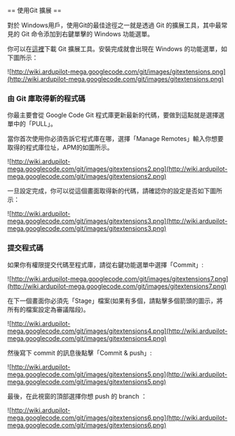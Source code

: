 ﻿== 使用Git 擴展 ==

對於 Windows用戶，使用Git的最佳途徑之一就是透過 Git 的擴展工具，其中最常見的 Git 命令添加到右鍵單擊的 Windows 功能選單。

你可以在[這裡](http://code.google.com/p/gitextensions/)下載 Git 擴展工具。安裝完成就會出現在 Windows 的功能選單，如下圖所示：

![http://wiki.ardupilot-mega.googlecode.com/git/images/gitextensions.png](http://wiki.ardupilot-mega.googlecode.com/git/images/gitextensions.png)


### 由 Git 庫取得新的程式碼 ###

你最主要會從 Google Code Git 程式庫更新最新的代碼，要做到這點就是選擇選單中的「PULL」。

當你首次使用你必須告訴它程式庫在哪，選擇「Manage Remotes」輸入你想要取得的程式庫位址，APM的如圖所示。

![http://wiki.ardupilot-mega.googlecode.com/git/images/gitextensions2.png](http://wiki.ardupilot-mega.googlecode.com/git/images/gitextensions2.png)

一旦設定完成，你可以從這個畫面取得新的代碼，請確認你的設定是否如下圖所示：

![http://wiki.ardupilot-mega.googlecode.com/git/images/gitextensions3.png](http://wiki.ardupilot-mega.googlecode.com/git/images/gitextensions3.png)


### 提交程式碼 ###

如果你有權限提交代碼至程式庫，請從右鍵功能選單中選擇「Commit」:

![http://wiki.ardupilot-mega.googlecode.com/git/images/gitextensions7.png](http://wiki.ardupilot-mega.googlecode.com/git/images/gitextensions7.png)

在下一個畫面你必須先「Stage」檔案(如果有多個，請點擊多個箭頭的圖示，將所有的檔案設定為審議階段)。

![http://wiki.ardupilot-mega.googlecode.com/git/images/gitextensions4.png](http://wiki.ardupilot-mega.googlecode.com/git/images/gitextensions4.png)

然後寫下 commit 的訊息後點擊「Commit & push」:

![http://wiki.ardupilot-mega.googlecode.com/git/images/gitextensions5.png](http://wiki.ardupilot-mega.googlecode.com/git/images/gitextensions5.png)

最後，在此視窗的頂部選擇你想 push 的 branch ：

![http://wiki.ardupilot-mega.googlecode.com/git/images/gitextensions6.png](http://wiki.ardupilot-mega.googlecode.com/git/images/gitextensions6.png)